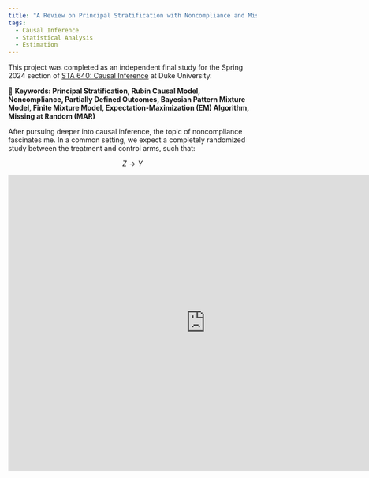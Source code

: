 ```yaml
---
title: "A Review on Principal Stratification with Noncompliance and Missing Outcome Data via Mixture Model"
tags:
  - Causal Inference
  - Statistical Analysis
  - Estimation
---
```


This project was completed as an independent final study for the Spring 2024 section of [STA 640: Causal Inference](https://www2.stat.duke.edu/~fl35/CausalInferenceClass.html) at Duke University.

🚩 **Keywords: Principal Stratification, Rubin Causal Model, Noncompliance, Partially Defined Outcomes, Bayesian Pattern Mixture Model, Finite Mixture Model, Expectation-Maximization (EM) Algorithm, Missing at Random (MAR)**

After pursuing deeper into causal inference, the topic of noncompliance fascinates me. In a common setting, we expect a completely randomized study between the treatment and control arms, such that:
```math
Z \rightarrow Y
```

<embed src="https://hollyyfc.github.io/docus/STA640-Final.pdf" width="800" height="600" type="application/pdf">